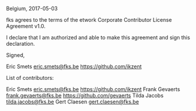 Belgium, 2017-05-03

fks agrees to the terms of the etwork Corporate Contributor License
Agreement v1.0.

I declare that I am authorized and able to make this agreement and sign this
declaration.

Signed,

Eric Smets eric.smets@fks.be https://github.com/ikzent

List of contributors:

Eric Smets eric.smets@fks.be https://github.com/ikzent
Frank Gevaerts frank.gevaerts@fks.be https://github.com/gevaerts
Tilda Jacobs tilda.jacobs@fks.be
Gert Claesen gert.claesen@fks.be


